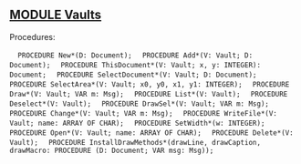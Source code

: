 
## [MODULE Vaults](https://github.com/io-core/Crypto/blob/main/Vaults.Mod)

Procedures:

[](https://github.com/io-core/Crypto/blob/main/Vaults.Mod#L80) `  PROCEDURE New*(D: Document);`
[](https://github.com/io-core/Crypto/blob/main/Vaults.Mod#L84) `  PROCEDURE Add*(V: Vault; D: Document);`
[](https://github.com/io-core/Crypto/blob/main/Vaults.Mod#L89) `  PROCEDURE ThisDocument*(V: Vault; x, y: INTEGER): Document;`
[](https://github.com/io-core/Crypto/blob/main/Vaults.Mod#L96) `  PROCEDURE SelectDocument*(V: Vault; D: Document);`
[](https://github.com/io-core/Crypto/blob/main/Vaults.Mod#L101) `  PROCEDURE SelectArea*(V: Vault; x0, y0, x1, y1: INTEGER);`
[](https://github.com/io-core/Crypto/blob/main/Vaults.Mod#L115) `  PROCEDURE Draw*(V: Vault; VAR m: Msg);`
[](https://github.com/io-core/Crypto/blob/main/Vaults.Mod#L122) `  PROCEDURE List*(V: Vault);`
[](https://github.com/io-core/Crypto/blob/main/Vaults.Mod#L137) `  PROCEDURE Deselect*(V: Vault);`
[](https://github.com/io-core/Crypto/blob/main/Vaults.Mod#L143) `  PROCEDURE DrawSel*(V: Vault; VAR m: Msg);`
[](https://github.com/io-core/Crypto/blob/main/Vaults.Mod#L152) `  PROCEDURE Change*(V: Vault; VAR m: Msg);`
[](https://github.com/io-core/Crypto/blob/main/Vaults.Mod#L163) `  PROCEDURE WriteFile*(V: Vault; name: ARRAY OF CHAR);`
[](https://github.com/io-core/Crypto/blob/main/Vaults.Mod#L171) `  PROCEDURE SetWidth*(w: INTEGER);`
[](https://github.com/io-core/Crypto/blob/main/Vaults.Mod#L176) `  PROCEDURE Open*(V: Vault; name: ARRAY OF CHAR);`
[](https://github.com/io-core/Crypto/blob/main/Vaults.Mod#L193) `  PROCEDURE Delete*(V: Vault);`
[](https://github.com/io-core/Crypto/blob/main/Vaults.Mod#L212) `  PROCEDURE InstallDrawMethods*(drawLine, drawCaption, drawMacro: PROCEDURE (D: Document; VAR msg: Msg));`
